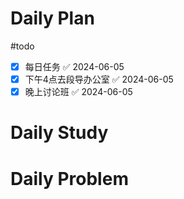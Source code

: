 # Daily Plan
#todo
- [x] 每日任务 ✅ 2024-06-05
- [x] 下午4点去段导办公室 ✅ 2024-06-05
- [x] 晚上讨论班 ✅ 2024-06-05
# Daily Study

# Daily Problem
